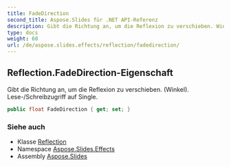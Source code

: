 ```yaml
---
title: FadeDirection
second_title: Aspose.Slides für .NET API-Referenz
description: Gibt die Richtung an, um die Reflexion zu verschieben. Winkel. Lese-/Schreibzugriff auf Single.
type: docs
weight: 60
url: /de/aspose.slides.effects/reflection/fadedirection/
---
```


## Reflection.FadeDirection-Eigenschaft

Gibt die Richtung an, um die Reflexion zu verschieben. (Winkel). Lese-/Schreibzugriff auf Single.

```csharp
public float FadeDirection { get; set; }
```

### Siehe auch

* Klasse [Reflection](../../reflection)
* Namespace [Aspose.Slides.Effects](../../reflection)
* Assembly [Aspose.Slides](../../../)

<!-- DO NOT EDIT: generiert von xmldocmd für Aspose.Slides.dll -->